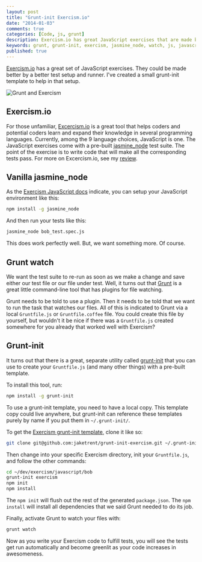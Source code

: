```yaml
---
layout: post
title: "Grunt-init Exercism.io"
date: "2014-01-03"
comments: true
categories: [Code, js, grunt]
description: Exercism.io has great JavaScript exercises that are made better by a better test runner.  Use grunt-init to set up.
keywords: grunt, grunt-init, exercism, jasmine_node, watch, js, javascript
published: true
---
```


[Exercism.io](http://exercism.io) has a great set of JavaScript exercises.  They could be made better by a better test setup and runner.  I've created a small grunt-init template to help in that setup.

![Grunt and Exercism](http://i.imgur.com/4773D.jpg)

<!--more-->

## Exercism.io

For those unfamiliar, [Excercism.io](http://exercism.io) is a great tool that helps coders and potential coders learn and expand their knowledge in several programming languages.  Currently, among the 9 language choices, JavaScript is one.  The JavaScript exercises come with a pre-built [jasmine_node](https://github.com/mhevery/jasmine-node) test suite.  The point of the exercise is to write code that will make all the corresponding tests pass.  For more on Excercism.io, see my [review](/post/exercism-review/).

## Vanilla jasmine_node

As the [Exercism JavaScript docs](http://exercism.io/help/setup/javascript) indicate, you can setup your JavaScript environment like this:

```bash
npm install -g jasmine_node
```

And then run your tests like this:

```bash
jasmine_node bob_test.spec.js
```

This does work perfectly well.  But, we want something more.  Of course.

## Grunt watch

We want the test suite to re-run as soon as we make a change and save either our test file or our file under test.  Well, it turns out that [Grunt](http://gruntjs.com) is a great little command-line tool that has plugins for file watching.

Grunt needs to be told to use a plugin.  Then it needs to be told that we want to run the task that watches our files.  All of this is indicated to Grunt via a local `Gruntfile.js` or `Gruntfile.coffee` file.  You could create this file by yourself, but wouldn't it be nice if there was a `Gruntfile.js` created somewhere for you already that worked well with Exercism?

## Grunt-init

It turns out that there is a great, separate utility called [grunt-init](http://gruntjs.com/project-scaffolding) that you can use to create your `Gruntfile.js` (and many other things) with a pre-built template.

To install this tool, run:

```bash
npm install -g grunt-init
```

To use a grunt-init template, you need to have a local copy.  This template copy could live anywhere, but grunt-init can reference these templates purely by name if you put them in `~/.grunt-init/`.

To get the [Exercism grunt-init template](https://github.com/jaketrent/grunt-init-exercism), clone it like so:

```bash
git clone git@github.com:jaketrent/grunt-init-exercism.git ~/.grunt-init/exercism
```

Then change into your specific Exercism directory, init your `Gruntfile.js`, and follow the other commands:

```bash
cd ~/dev/exercism/javascript/bob
grunt-init exercism
npm init
npm install
```

The `npm init` will flush out the rest of the generated `package.json`.  The `npm install` will install all dependencies that we said Grunt needed to do its job.

Finally, activate Grunt to watch your files with:

```bash
grunt watch
```

Now as you write your Exercism code to fulfill tests, you will see the tests get run automatically and become greenlit as your code increases in awesomeness.
